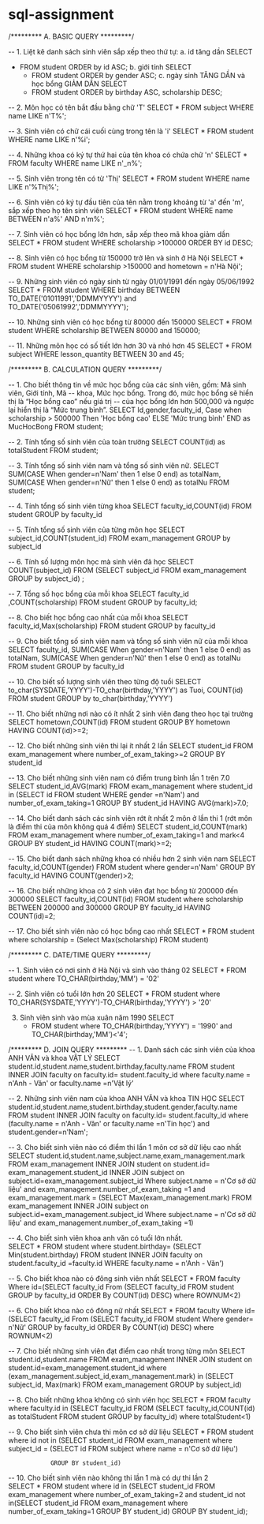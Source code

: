 # sql-assignment

 /********* A. BASIC QUERY *********/
 
-- 1. Liệt kê danh sách sinh viên sắp xếp theo thứ tự:
a. id tăng dần
SELECT
  * FROM student
ORDER by id ASC;
b. giới tính
SELECT
    * FROM student
ORDER by gender ASC;
c. ngày sinh TĂNG DẦN và học bổng GIẢM DẦN
SELECT
    * FROM student
ORDER by birthday ASC, scholarship DESC;

-- 2. Môn học có tên bắt đầu bằng chữ 'T'
SELECT
    * FROM subject
WHERE name LIKE n'T%';

-- 3. Sinh viên có chữ cái cuối cùng trong tên là 'i'
SELECT
    * FROM student
WHERE name LIKE n'%i';

-- 4. Những khoa có ký tự thứ hai của tên khoa có chứa chữ 'n'
SELECT
    * FROM faculty
WHERE name LIKE n'_n%';

-- 5. Sinh viên trong tên có từ 'Thị'
SELECT
    * FROM student
WHERE name LIKE n'%Thị%';

-- 6. Sinh viên có ký tự đầu tiên của tên nằm trong khoảng từ 'a' đến 'm', sắp xếp theo họ tên sinh viên
SELECT
    * FROM student
WHERE name BETWEEN n'a%' AND n'm%';

-- 7. Sinh viên có học bổng lớn hơn, sắp xếp theo mã khoa giảm dần
SELECT
    * FROM student
WHERE scholarship >100000
ORDER BY id DESC;

-- 8. Sinh viên có học bổng từ 150000 trở lên và sinh ở Hà Nội
SELECT
    * FROM student
WHERE scholarship >150000 and hometown = n'Hà Nội';

-- 9. Những sinh viên có ngày sinh từ ngày 01/01/1991 đến ngày 05/06/1992
SELECT
    * FROM student
WHERE birthday BETWEEN TO_DATE('01011991','DDMMYYYY') and TO_DATE('05061992','DDMMYYYY');

-- 10. Những sinh viên có học bổng từ 80000 đến 150000
SELECT
    * FROM student
WHERE scholarship BETWEEN 80000 and 150000;

-- 11. Những môn học có số tiết lớn hơn 30 và nhỏ hơn 45
SELECT
    * FROM subject
WHERE lesson_quantity BETWEEN 30 and 45;

/********* B. CALCULATION QUERY *********/

-- 1. Cho biết thông tin về mức học bổng của các sinh viên, gồm: Mã sinh viên, Giới tính, Mã 
		-- khoa, Mức học bổng. Trong đó, mức học bổng sẽ hiển thị là “Học bổng cao” nếu giá trị 
		-- của học bổng lớn hơn 500,000 và ngược lại hiển thị là “Mức trung bình”.
 SELECT Id,gender,faculty_id,
Case
    when scholarship > 500000 Then 'Học bổng cao'
    ELSE 'Mức trung bình'
END as MucHocBong
FROM student;

-- 2. Tính tổng số sinh viên của toàn trường
SELECT
    COUNT(id) as totalStudent FROM student;
 
-- 3. Tính tổng số sinh viên nam và tổng số sinh viên nữ.
SELECT
    SUM(CASE When gender=n'Nam' then 1 else 0 end) as totalNam,
    SUM(CASE When gender=n'Nữ' then 1 else 0 end) as totalNu
    FROM student;
    
-- 4. Tính tổng số sinh viên từng khoa
SELECT
    faculty_id,COUNT(id)
    FROM student
GROUP by faculty_id

-- 5. Tính tổng số sinh viên của từng môn học
SELECT
    subject_id,COUNT(student_id)
    FROM exam_management
GROUP by subject_id

-- 6. Tính số lượng môn học mà sinh viên đã học
SELECT COUNT(subject_id) 
    FROM (SELECT
            subject_id FROM exam_management
        GROUP by subject_id)
;

-- 7. Tổng số học bổng của mỗi khoa
SELECT
    faculty_id ,COUNT(scholarship)
    FROM student
GROUP by faculty_id;

-- 8. Cho biết học bổng cao nhất của mỗi khoa
SELECT
    faculty_id,Max(scholarship)
    FROM student
GROUP by faculty_id

-- 9. Cho biết tổng số sinh viên nam và tổng số sinh viên nữ của mỗi khoa
SELECT
    faculty_id,
    SUM(CASE When gender=n'Nam' then 1 else 0 end) as totalNam,
    SUM(CASE When gender=n'Nữ' then 1 else 0 end) as totalNu
    FROM student
GROUP by faculty_id

-- 10. Cho biết số lượng sinh viên theo từng độ tuổi
SELECT
    to_char(SYSDATE,'YYYY')-TO_char(birthday,'YYYY') as Tuoi,
    COUNT(id)
    FROM student
GROUP by to_char(birthday,'YYYY')

-- 11. Cho biết những nơi nào có ít nhất 2 sinh viên đang theo học tại trường
SELECT
    hometown,COUNT(id) FROM student
GROUP BY hometown
HAVING COUNT(id)>=2;

-- 12. Cho biết những sinh viên thi lại ít nhất 2 lần
SELECT
    student_id FROM exam_management
    where number_of_exam_taking>=2
GROUP BY student_id

-- 13. Cho biết những sinh viên nam có điểm trung bình lần 1 trên 7.0 
SELECT
    student_id,AVG(mark) FROM exam_management
    where student_id in (SELECT id FROM student
                        WHERE gender =n'Nam')
        and number_of_exam_taking=1
GROUP BY student_id
HAVING AVG(mark)>7.0;

-- 14. Cho biết danh sách các sinh viên rớt ít nhất 2 môn ở lần thi 1 (rớt môn là điểm thi của môn không quá 4 điểm)
SELECT
    student_id,COUNT(mark) FROM exam_management
    where number_of_exam_taking=1 and mark<4
GROUP BY student_id
HAVING COUNT(mark)>=2;

-- 15. Cho biết danh sách những khoa có nhiều hơn 2 sinh viên nam
SELECT
    faculty_id,COUNT(gender) FROM student
    where gender=n'Nam'
GROUP BY faculty_id
HAVING COUNT(gender)>2;

-- 16. Cho biết những khoa có 2 sinh viên đạt học bổng từ 200000 đến 300000
SELECT
    faculty_id,COUNT(id) FROM student
    where scholarship BETWEEN 200000 and 300000
GROUP BY faculty_id
HAVING COUNT(id)=2;

-- 17. Cho biết sinh viên nào có học bổng cao nhất
SELECT
    * FROM student
    where scholarship = (Select Max(scholarship) FROM student)
    
/********* C. DATE/TIME QUERY *********/

-- 1. Sinh viên có nơi sinh ở Hà Nội và sinh vào tháng 02
SELECT
    * FROM student
    where TO_CHAR(birthday,'MM') = '02'

-- 2. Sinh viên có tuổi lớn hơn 20
SELECT
    * FROM student
    where TO_CHAR(SYSDATE,'YYYY')-TO_CHAR(birthday,'YYYY') > '20'

3. Sinh viên sinh vào mùa xuân năm 1990
SELECT
    * FROM student
    where TO_CHAR(birthday,'YYYY') = '1990' and TO_CHAR(birthday,'MM')<'4';

/********* D. JOIN QUERY *********
-- 1. Danh sách các sinh viên của khoa ANH VĂN và khoa VẬT LÝ
SELECT
    student.id,student.name,student.birthday,faculty.name FROM student
INNER JOIN faculty on faculty.id= student.faculty_id
where faculty.name = n'Anh - Văn' or faculty.name =n'Vật lý'

-- 2. Những sinh viên nam của khoa ANH VĂN và khoa TIN HỌC
SELECT
    student.id,student.name,student.birthday,student.gender,faculty.name FROM student
INNER JOIN faculty on faculty.id= student.faculty_id
where (faculty.name = n'Anh - Văn' or faculty.name =n'Tin học')
    and student.gender=n'Nam';
    
-- 3. Cho biết sinh viên nào có điểm thi lần 1 môn cơ sở dữ liệu cao nhất
SELECT
    student.id,student.name,subject.name,exam_management.mark FROM exam_management
INNER JOIN student on student.id= exam_management.student_id
INNER JOIN subject on subject.id=exam_management.subject_id
Where subject.name = n'Cơ sở dữ liệu' and exam_management.number_of_exam_taking =1
    and exam_management.mark = (SELECT
                                    Max(exam_management.mark) FROM exam_management
                                INNER JOIN subject on subject.id=exam_management.subject_id
                                Where subject.name = n'Cơ sở dữ liệu' 
                                    and exam_management.number_of_exam_taking =1)
                                    
-- 4. Cho biết sinh viên khoa anh văn có tuổi lớn nhất.                                    
SELECT * FROM student
    where student.birthday= (SELECT
                                Min(student.birthday) FROM student
                            INNER JOIN faculty on student.faculty_id =faculty.id
                            WHERE faculty.name = n'Anh - Văn')
                            
-- 5. Cho biết khoa nào có đông sinh viên nhất
SELECT
    * FROM faculty
Where id=(SELECT faculty_id From (SELECT faculty_id FROM student
                        GROUP by faculty_id
                        ORDER By COUNT(id) DESC)
        where ROWNUM<2)
        
-- 6. Cho biết khoa nào có đông nữ nhất
SELECT
    * FROM faculty
Where id=(SELECT faculty_id From (SELECT faculty_id FROM student
                        Where gender= n'Nữ'
                        GROUP by faculty_id
                        ORDER By COUNT(id) DESC)
        where ROWNUM<2)
        
 -- 7. Cho biết những sinh viên đạt điểm cao nhất trong từng môn
SELECT student.id,student.name FROM exam_management
INNER JOIN student on student.id=exam_management.student_id
where (exam_management.subject_id,exam_management.mark) in (SELECT
                        subject_id, Max(mark) FROM exam_management
                        GROUP by subject_id)
  
 -- 8. Cho biết những khoa không có sinh viên học
SELECT * FROM faculty
where faculty.id in (SELECT faculty_id FROM (SELECT
                   faculty_id,COUNT(id) as totalStudent FROM student
                GROUP by faculty_id)
                where totalStudent<1)

-- 9. Cho biết sinh viên chưa thi môn cơ sở dữ liệu
SELECT * FROM student
where id not in (SELECT student_id FROM exam_management
                where subject_id = (SELECT id FROM subject
                                     where name =  n'Cơ sở dữ liệu')

                GROUP BY student_id)
                
-- 10. Cho biết sinh viên nào không thi lần 1 mà có dự thi lần 2    
SELECT * FROM student
where id in (SELECT student_id FROM exam_management
            where number_of_exam_taking=2 and student_id not in(SELECT student_id FROM exam_management
                                                                where number_of_exam_taking=1
                                                                GROUP BY student_id)
            GROUP BY student_id);
